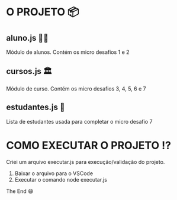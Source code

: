 # O PROJETO :package:



## aluno.js :man_student:

Módulo de alunos. Contém os micro desafios 1 e 2

## cursos.js :classical_building:

Módulo de curso. Contém os micro desafios 3, 4, 5, 6 e 7

## estudantes.js :busts_in_silhouette:

Lista de estudantes usada para completar o micro desafio 7



# COMO EXECUTAR O PROJETO :interrobang:

Criei um arquivo executar.js para execução/validação do projeto.

1. Baixar o arquivo para o VSCode
2. Executar o comando node executar.js

The End :smile:

